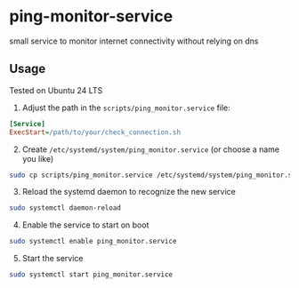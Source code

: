 # ping-monitor-service
small service to monitor internet connectivity without relying on dns

## Usage

Tested on Ubuntu 24 LTS


1. Adjust the path in the `scripts/ping_monitor.service` file:

```ini
[Service]
ExecStart=/path/to/your/check_connection.sh
```

2. Create `/etc/systemd/system/ping_monitor.service` (or choose a name you like)

```bash
sudo cp scripts/ping_monitor.service /etc/systemd/system/ping_monitor.service
```

3. Reload the systemd daemon to recognize the new service

```bash
sudo systemctl daemon-reload
```

4. Enable the service to start on boot

```bash
sudo systemctl enable ping_monitor.service
```

5. Start the service

```bash
sudo systemctl start ping_monitor.service
```

